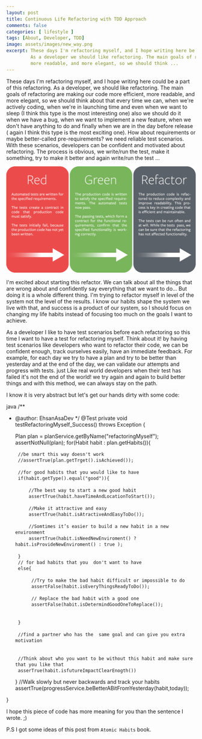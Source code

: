 ```yaml
---
layout: post
title: Continuous Life Refactoring with TDD Approach
comments: false
categories: [ lifestyle ]
tags: [About, Developer, TDD]
image: assets/images/new_way.png
excerpt: These days I'm refactoring myself, and I hope writing here be a part of these refactoring.
         As a developer we should like refactoring. The main goals of refactoring are make our code more efficient, 
         more readable, and more elegant, so we should think ...
---
```


These days I'm refactoring myself, and I hope writing here could be a part of this refactoring.
As a developer, we should like refactoring. The main goals of refactoring are making our code more efficient, 
more readable, and more elegant, so we should think about that every time we can, 
when we're actively coding, when we're in launching time 
and even when we want to sleep (I think this type is the most interesting one) 
also we should do it when we have a bug, when we want to implement a new feature, 
when we don't have anything to do and finally when we are in the day before release 
( again I think this type is the most exciting one). How about requirements or maybe better-called pre-requirements? 
we need reliable test scenarios. With these scenarios, developers can be confident and motivated about refactoring. 
The process is obvious, we write/run the test, make it something, try to make it better and again write/run the test ...

![test driven development](/assets/images/test_driven_development.png)
 

I'm excited about starting this refactor. We can talk about all the things that are wrong about 
and confidently say everything that we want to do... But doing it is a whole different thing. I'm trying to refactor 
myself in level of the system not the level of the results. I know our habits shape the system we live with that, 
and success is a product of our system, so I should focus on changing my life habits instead of focusing too much on 
the goals I want to achieve. 

As a developer I like to have test scenarios before each refactoring so this time I want to have a test for refactoring myself.
Think about it! by having test scenarios like developers who want to refactor their code, we can be confident enough, 
track ourselves easily, have an immediate feedback. For example, for each day we try to have a plan and try to be 
better than yesterday and at the end of the day, we can validate our attempts and progress with tests. 
just Like real world developers when their test has failed it's not the end of the world! we try again and again to build better things and with 
this method, we can always stay on the path.

I know it is very abstract but let's get our hands dirty with some code:

java
/**
 * @author: EhsanAsaDev
 */
@Test
private void testRefactoringMyself_Success() throws Exception {

	
	Plan plan = planService.getByName("refactoringMyself");
    assertNotNull(plan);
	for(Habit habit : plan.getHabits()){
	
        //be smart this way doesn't work
		//assertTrue(plan.getTrget().isAchieved());

        //for good habits that you would like to have
        if(habit.getType().equal("good")){
                
            //The best way to start a new good habit
            assertTrue(habit.haveTimeAndLocationToStart());

            //Make it attractive and easy
            assertTrue(habit.isAtractiveAndEasyToDo());
            
            //Somtimes it’s easier to build a new habit in a new environment
            assertTrue(habit.isNeedNewEnviroment() ? habit.isProvideNewEnviroment() : true );

        }   
        // for bad habits that you  don't want to have 
        else{

             //Try to make the bad habit difficult or impossible to do
             assertFalse(habit.isEveryThingsReadyToDo());

             // Replace the bad habit with a good one
             assertFalse(habit.isDetermindGoodOneToReplace());
   

        }     

        //find a partner who has the  same goal and can give you extra motivation
        
        
        //Think about who you want to be without this habit and make sure that you like that    
        asserTrue(habit.isfutureImpactClearEnogth())
		

	}
    //Walk slowly but never backwards and track your habits
    assertTrue(progressService.beBetterABitFromYesterday(habit,today));

    


}
 
I hope this piece of code has more meaning for you than the sentence I wrote. ;)

P.S I got some ideas of this post from `Atomic Habits` book.